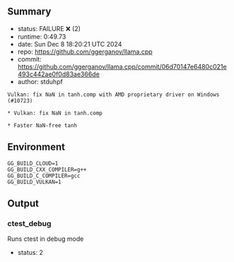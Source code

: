## Summary

- status:  FAILURE ❌ (2)
- runtime: 0:49.73
- date:    Sun Dec  8 18:20:21 UTC 2024
- repo:    https://github.com/ggerganov/llama.cpp
- commit:  https://github.com/ggerganov/llama.cpp/commit/06d70147e6480c021e493c442ae0f0d83ae366de
- author:  stduhpf
```
Vulkan: fix NaN in tanh.comp with AMD proprietary driver on Windows (#10723)

* Vulkan: fix NaN in tanh.comp

* Faster NaN-free tanh
```

## Environment

```
GG_BUILD_CLOUD=1
GG_BUILD_CXX_COMPILER=g++
GG_BUILD_C_COMPILER=gcc
GG_BUILD_VULKAN=1
```

## Output

### ctest_debug

Runs ctest in debug mode
- status: 2
```

```

